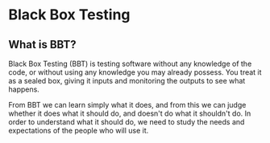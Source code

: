 # Black Box Testing

## What is BBT?

Black Box Testing (BBT) is testing software without any knowledge of the code, or without using any knowledge you may already possess. You treat it as a sealed box, giving it inputs and monitoring the outputs to see what happens.

From BBT we can learn simply what it does, and from this we can judge whether it does what it should do, and doesn't do what it shouldn't do. In order to understand what it should do, we need to study the needs and expectations of the people who will use it.